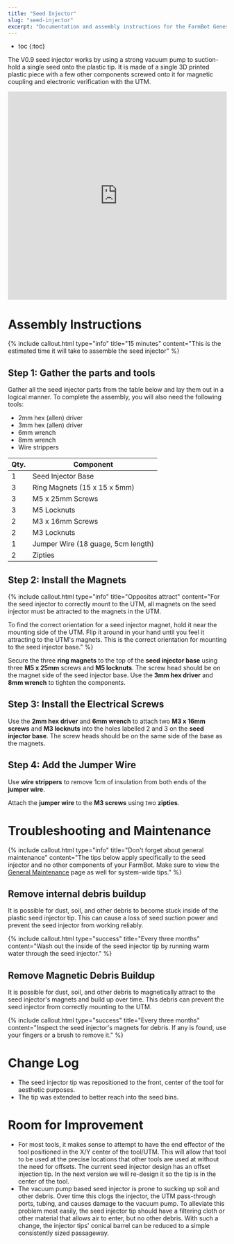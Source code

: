 ```yaml
---
title: "Seed Injector"
slug: "seed-injector"
excerpt: "Documentation and assembly instructions for the FarmBot Genesis Seed Injector"
---
```


* toc
{:toc}

The V0.9 seed injector works by using a strong vacuum pump to suction-hold a single seed onto the plastic tip. It is made of a single 3D printed plastic piece with a few other components screwed onto it for magnetic coupling and electronic verification with the UTM.

<iframe width="100%" height="480" src="https://sketchfab.com/models/8b911ee71b9346e592a1e5d64135e4a1/embed?ui_controls=0&amp;ui_infos=0&amp;ui_related=0" frameborder="0" allowfullscreen mozallowfullscreen="true" webkitallowfullscreen="true" onmousewheel=""></iframe>






# Assembly Instructions



{%
include callout.html
type="info"
title="15 minutes"
content="This is the estimated time it will take to assemble the seed injector"
%}

## Step 1: Gather the parts and tools
Gather all the seed injector parts from the table below and lay them out in a logical manner. To complete the assembly, you will also need the following tools:
* 2mm hex (allen) driver
* 3mm hex (allen) driver
* 6mm wrench
* 8mm wrench
* Wire strippers

|Qty.                          |Component                     |
|------------------------------|------------------------------|
|1                             |Seed Injector Base
|3                             |Ring Magnets (15 x 15 x 5mm)
|3                             |M5 x 25mm Screws
|3                             |M5 Locknuts
|2                             |M3 x 16mm Screws
|2                             |M3 Locknuts
|1                             |Jumper Wire (18 guage, 5cm length)
|2                             |Zipties

## Step 2: Install the Magnets

{%
include callout.html
type="info"
title="Opposites attract"
content="For the seed injector to correctly mount to the UTM, all magnets on the seed injector must be attracted to the magnets in the UTM.

To find the correct orientation for a seed injector magnet, hold it near the mounting side of the UTM. Flip it around in your hand until you feel it attracting to the UTM's magnets. This is the correct orientation for mounting to the seed injector base."
%}

Secure the three **ring magnets** to the top of the **seed injector base** using three **M5 x 25mm** screws and **M5 locknuts**. The screw head should be on the magnet side of the seed injector base. Use the **3mm hex driver** and **8mm wrench** to tighten the components.


## Step 3: Install the Electrical Screws
Use the **2mm hex driver** and **6mm wrench** to attach two **M3 x 16mm screws** and **M3 locknuts** into the holes labelled 2 and 3 on the **seed injector base**. The screw heads should be on the same side of the base as the magnets.


## Step 4: Add the Jumper Wire
Use **wire strippers** to remove 1cm of insulation from both ends of the **jumper wire**.


Attach the **jumper wire** to the **M3 screws** using two **zipties**.




# Troubleshooting and Maintenance



{%
include callout.html
type="info"
title="Don't forget about general maintenance"
content="The tips below apply specifically to the seed injector and no other components of your FarmBot. Make sure to view the [General Maintenance](../FarmBot-Genesis-V0.9-Docs/maintenance-guide.md) page as well for system-wide tips."
%}

## Remove internal debris buildup
It is possible for dust, soil, and other debris to become stuck inside of the plastic seed injector tip. This can cause a loss of seed suction power and prevent the seed injector from working reliably.

{%
include callout.html
type="success"
title="Every three months"
content="Wash out the inside of the seed injector tip by running warm water through the seed injector."
%}

## Remove Magnetic Debris Buildup
It is possible for dust, soil, and other debris to magnetically attract to the seed injector's magnets and build up over time. This debris can prevent the seed injector from correctly mounting to the UTM.

{%
include callout.html
type="success"
title="Every three months"
content="Inspect the seed injector's magnets for debris. If any is found, use your fingers or a brush to remove it."
%}



# Change Log

* The seed injector tip was repositioned to the front, center of the tool for aesthetic purposes.
* The tip was extended to better reach into the seed bins.

# Room for Improvement

* For most tools, it makes sense to attempt to have the end effector of the tool positioned in the X/Y center of the tool/UTM. This will allow that tool to be used at the precise locations that other tools are used at without the need for offsets. The current seed injector design has an offset injection tip. In the next version we will re-design it so the tip is in the center of the tool.
* The vacuum pump based seed injector is prone to sucking up soil and other debris. Over time this clogs the injector, the UTM pass-through ports, tubing, and causes damage to the vacuum pump. To alleviate this problem most easily, the seed injector tip should have a filtering cloth or other material that allows air to enter, but no other debris. With such a change, the injector tips' conical barrel can be reduced to a simple consistently sized passageway.
